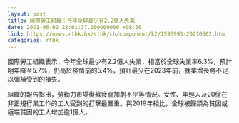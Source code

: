 ```yaml
---
layout: post
title: 國際勞工組織：今年全球最少有2.2億人失業
date: 2021-06-02 22:01:37.000000000 +08:00
link: https://news.rthk.hk/rthk/ch/component/k2/1593993-20210602.htm
categories: rthk
---
```


國際勞工組織表示，今年全球最少有2.2億人失業，相當於全球失業率6.3%，預計明年降至5.7%，仍高於疫情前的5.4%，預計最少在2023年前，就業增長將不足以彌補受到的損失。

組織的報告指出，勞動力市場復蘇疲弱加劇不平等情況。女性、年輕人及20億在非正規行業工作的工人受到的打擊最嚴重。與2019年相比，全球被歸類為貧困或極端貧困的工人增加逾1億人。
